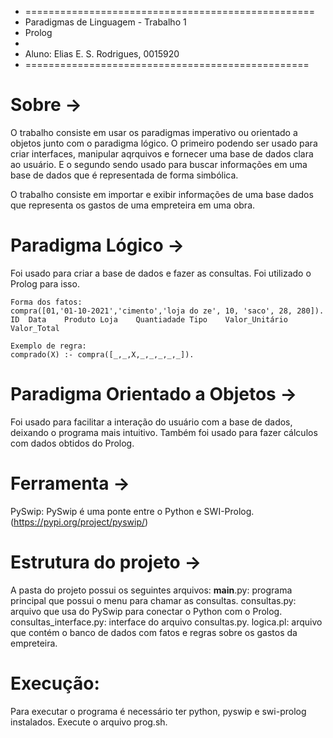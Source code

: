 * ==================================================
*  Paradigmas de Linguagem - Trabalho 1
*  Prolog
*
*  Aluno: Elias E. S. Rodrigues, 0015920
*  =================================================

# Sobre ->

O trabalho consiste em usar os paradigmas imperativo ou orientado a objetos junto com o
paradigma lógico. O primeiro podendo ser usado para criar interfaces, manipular aqrquivos
e fornecer uma base de dados clara ao usuário. E o segundo sendo usado para buscar informações
em uma base de dados que é representada de forma simbólica.

O trabalho consiste em importar e exibir informações de uma base dados que representa os gastos
de uma empreteira em uma obra.

# Paradigma Lógico ->

Foi usado para criar a base de dados e fazer as consultas. Foi utilizado o Prolog para isso.

	Forma dos fatos:
	compra([01,'01-10-2021','cimento','loja do ze', 10, 'saco', 28, 280]).
	ID	Data	Produto	Loja	Quantiadade	Tipo	Valor_Unitário	Valor_Total

	Exemplo de regra:
	comprado(X) :- compra([_,_,X,_,_,_,_,_]).

# Paradigma Orientado a Objetos ->

Foi usado para facilitar a interação do usuário com a base de dados, deixando o programa mais
intuitivo. Também foi usado para fazer cálculos com dados obtidos do Prolog.

# Ferramenta ->

PySwip: PySwip é uma ponte entre o Python e SWI-Prolog. (https://pypi.org/project/pyswip/)

# Estrutura do projeto ->

A pasta do projeto possui os seguintes arquivos:
	__main__.py: programa principal que possui o menu para chamar as consultas.
	consultas.py: arquivo que usa do PySwip para conectar o Python com o Prolog.
	consultas_interface.py: interface do arquivo consultas.py.
	logica.pl: arquivo que contém o banco de dados com fatos e regras sobre os gastos da empreteira.

# Execução:

Para executar o programa é necessário ter python, pyswip e swi-prolog instalados.
Execute o arquivo prog.sh.